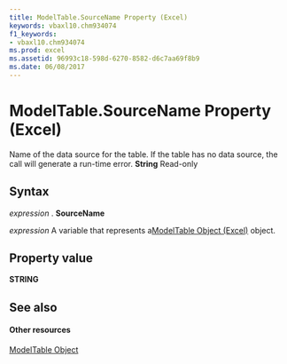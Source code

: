 ```yaml
---
title: ModelTable.SourceName Property (Excel)
keywords: vbaxl10.chm934074
f1_keywords:
- vbaxl10.chm934074
ms.prod: excel
ms.assetid: 96993c18-598d-6270-8582-d6c7aa69f8b9
ms.date: 06/08/2017
---
```



# ModelTable.SourceName Property (Excel)

Name of the data source for the table. If the table has no data source, the call will generate a run-time error.  **String** Read-only


## Syntax

 _expression_ . **SourceName**

 _expression_ A variable that represents a[ModelTable Object (Excel)](Excel.modeltable.md) object.


## Property value

 **STRING**


## See also


#### Other resources



[ModelTable Object](Excel.modeltable.md)

